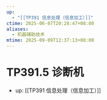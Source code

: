 ```yaml
---
up:
  - "[[TP391 信息处理（信息加工）]]"
ctime: 2025-06-07T20:28:47+08:00
aliases:
  - 机器辅助技术
mtime: 2025-09-09T12:37:13+08:00
---
```


# TP391.5 诊断机

- up: [[TP391 信息处理（信息加工）]]
